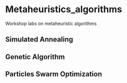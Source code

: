 # Metaheuristics_algorithms
Workshop labs on metaheuristic algorithms

## Simulated Annealing

## Genetic Algorithm

## Particles Swarm Optimization
